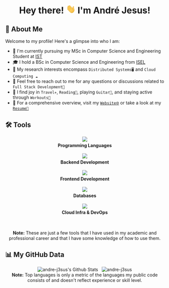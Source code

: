 <h1 align="center">Hey there! <img src="https://raw.githubusercontent.com/ABSphreak/ABSphreak/master/gifs/Hi.gif" width="30"> I'm André Jesus!</h1>

## 📌 About Me

Welcome to my profile! Here's a glimpse into who I am:

- 🌱 I'm currently pursuing my MSc in  Computer Science and Engineering Student at [IST](https://tecnico.ulisboa.pt/en/)
- 🎓 I hold a BSc in Computer Science and Engineering from [ISEL](https://www.isel.pt/en)
- 🔬 My research interests encompass `Distributed Systems🖥` and `Cloud Computing ☁`
- 💬 Feel free to reach out to me for any questions or discussions related to `Full Stack Development🚀`
- 🎉 I find joy in `Travel✈️`, `Reading📖`, playing `Guitar🎸`, and staying active through `Workouts💪`
- 🧐 For a comprehensive overview, visit my [`Website🌐`](https://andre-j3sus.github.io/) or take a look at my [`Resume📝`](https://www.canva.com/design/DAFqHQqqaGk/Q2N2Mi5I6JUUgpeB4ugMaw/view)

<!--
<h3 align="center"> 🤝 Connect with me</h3>
<div align="center"  class="icons-social" style="margin-left: 10px;">
  <a style="margin-left: 10px;"  target="_blank" href="https://linkedin.com/in/andre-j3sus"><img src="https://skillicons.dev/icons?i=linkedin"></a>
	<a style="margin-left: 10px;" target="_blank" href="https://stackoverflow.com/users/15545640/andr%c3%a9-jesus"><img src="https://skillicons.dev/icons?i=stackoverflow"></a>
	<a style="margin-left: 10px;" target="_blank" href="https://www.instagram.com/andre.j3sus"><img src="https://skillicons.dev/icons?i=instagram"></a>
	<a style="margin-left: 10px;" target="_blank" href="https://twitter.com/andre_j3sus"><img src="https://skillicons.dev/icons?i=twitter" ></a>
</div>-->

## 🛠️ Tools

<div align="center">
  <p align="center">
   <img src="https://skillicons.dev/icons?i=js,ts,python,kotlin,java&perline=5" height="40px"/>
   <br/>
   <b>Programming Languages</b>
   <br/><br/>
   <img src="https://skillicons.dev/icons?i=nodejs,express,fastapi,jest,spring&perline=5" height="40px"/>
   <br/>
   <b>Backend Development</b>
   <br/><br/>
   <img src="https://skillicons.dev/icons?i=html,css,react,remix&perline=4" height="40px"/>
   <br/>
   <b>Frontend Development</b>
   <br/><br/>
   <img src="https://skillicons.dev/icons?i=postgres,mongodb&perline=2" height="40px"/>
   <br/>
   <b>Databases</b>
   <br/><br/>
   <img src="https://skillicons.dev/icons?i=docker,k8s,workers,linux,bash,git&perline=9" height="40px"/>
   <br/>
   <b>Cloud Infra & DevOps</b>
   
  </p> 
  <br/><br/>
  <b>Note:</b> These are just a few tools that I have used in my academic and professional career and that I have some knowledge of how to use them.
  </p>
</div>

## 📊 My GitHub Data

<div align="center">
  <p align="center">
    <img alt="andre-j3sus's Github Stats" src="https://github-readme-stats.vercel.app/api?username=andre-j3sus&show_icons=true&count_private=true&theme=algolia" height="192px"/>
  &nbsp;
	  <img src="https://github-readme-stats.vercel.app/api/top-langs?username=andre-j3sus&langs_count=10&show_icons=true&locale=en&layout=compact&theme=algolia" alt="andre-j3sus" height="192px"/>
  <br/>
  <b>Note:</b> Top languages is only a metric of the languages my public code consists of and doesn't reflect experience or skill level.
  </p>
</div>
